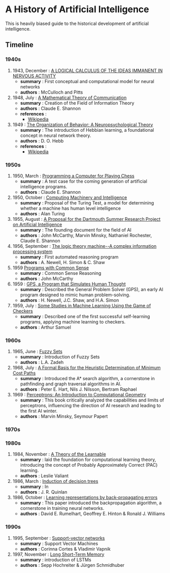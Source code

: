 # A History of Artificial Intelligence

This is heavily biased guide to the historical development of artificial intelligence.

## Timeline

### 1940s

1. 1943, December : [A LOGICAL CALCULUS OF THE IDEAS IMMANENT IN NERVOUS ACTIVITY](https://link.springer.com/article/10.1007/BF02478259)
   - **summary** : First conceptual and computational model for neural networks
   - **authors** : McCulloch and Pitts
2. 1948, July : [A Mathematical Theory of Communication](https://ieeexplore.ieee.org/document/6773024)
   - **summary** : Creation of the Field of Information Theory
   - **authors** : Claude E. Shannon
   - **references** :
     - [Wikipedia](https://en.wikipedia.org/wiki/A_Mathematical_Theory_of_Communication#cite_note-Shannon_1948_1-1)
3. 1949 : [The Organization of Behavior: A Neuropsychological Theory](https://www.amazon.com/-/en/D-Hebb/dp/0805843000)
   - **summary** : The introduction of Hebbian learning, a foundational concept in neural network theory.
   - **authors** : D. O. Hebb
   - **references** :
     - [Wikipedia](https://en.wikipedia.org/wiki/Organization_of_Behavior)

### 1950s

1. 1950, March : [Programming a Computer for Playing Chess](https://link.springer.com/chapter/10.1007/978-1-4757-1968-0_1)
   - **summary** : A test case for the coming generation of artificial intelligence programs.
   - **authors** : Claude E. Shannon
2. 1950, October : [Computing Machinery and Intelligence](https://academic.oup.com/mind/article/LIX/236/433/986238)
   - **summary** : Proposal of the Turing Test, a model for determining whether a machine has human level intelligence
   - **authors** : Alan Turing
3. 1955, August : [A Proposal for the Dartmouth Summer Research Project on Artificial Intelligence](http://jmc.stanford.edu/articles/dartmouth/dartmouth.pdf)
   - **summary** : The founding document for the field of AI
   - **authors** : John McCarthy, Marvin Minsky, Nathaniel Rochester, Claude E. Shannon
4. 1956, September : [The logic theory machine--A complex information processing system](https://ieeexplore.ieee.org/document/1056797)
   - **summary** : First automated reasoning program
   - **authors** : A. Newell, H. Simon & C. Shaw
5. 1959 [Programs with Common Sense](http://jmc.stanford.edu/articles/mcc59.html)
   - **summary** : Common Sense Reasoning
   - **authors** : John McCarthy
6. 1959 : [GPS, a Program that Simulates Human Thought](https://iiif.library.cmu.edu/file/Simon_box00064_fld04907_bdl0001_doc0001/Simon_box00064_fld04907_bdl0001_doc0001.pdf)
   - **summary** : Described the General Problem Solver (GPS), an early AI program designed to mimic human problem-solving.
   - **authors** : H. Newell, J.C. Shaw, and H.A. Simon
7. 1959, July : [Some Studies in Machine Learning Using the Game of Checkers](https://ieeexplore.ieee.org/document/5392560)
   - **summary** : Described one of the first successful self-learning programs, applying machine learning to checkers.
   - **authors** : Arthur Samuel

### 1960s

1. 1965, June : [Fuzzy Sets](https://www.sciencedirect.com/science/article/pii/S001999586590241X)
   - **summary** : Introduction of Fuzzy Sets
   - **authors** : L.A. Zadeh
2. 1968, July : [A Formal Basis for the Heuristic Determination of Minimum Cost Paths](https://ieeexplore.ieee.org/document/4082128)
   - **summary** : Introduced the A\* search algorithm, a cornerstone in pathfinding and graph traversal algorithms in AI.
   - **authors** : Peter E. Hart, Nils J. Nilsson, Bertram Raphael
3. 1969 : [Perceptrons: An Introduction to Computational Geometry](https://academic.oup.com/mind/article/LIX/236/433/986238)
   - **summary** : This book critically analyzed the capabilities and limits of perceptrons, influencing the direction of AI research and leading to the first AI winter.
   - **authors** : Marvin Minsky, Seymour Papert

### 1970s

### 1980s

1. 1984, November : [A Theory of the Learnable](https://dl.acm.org/doi/pdf/10.1145/1968.1972)
   - **summary** : laid the foundation for computational learning theory, introducing the concept of Probably Approximately Correct (PAC) learning.
   - **authors** : Leslie Valiant
2. 1986, March : [Induction of decision trees](https://link.springer.com/article/10.1007/BF00116251)
   - **summary** : In
   - **authors** : J. R. Quinlan
3. 1986, October : [Learning representations by back-propagating errors
   ](https://www.nature.com/articles/323533a0)
   - **summary** : This paper introduced the backpropagation algorithm, a cornerstone in training neural networks.
   - **authors** : David E. Rumelhart, Geoffrey E. Hinton & Ronald J. Williams

### 1990s

1. 1995, September : [Support-vector networks](https://link.springer.com/article/10.1007/BF00994018)
   - **summary** : Support Vector Machines
   - **authors** : Corinna Cortes & Vladimir Vapnik
2. 1997, November : [Long Short-Term Memory](https://dl.acm.org/doi/10.1162/neco.1997.9.8.1735)
   - **summary** : introduction of LSTMs
   - **authors** : Sepp Hochreiter & Jürgen Schmidhuber
